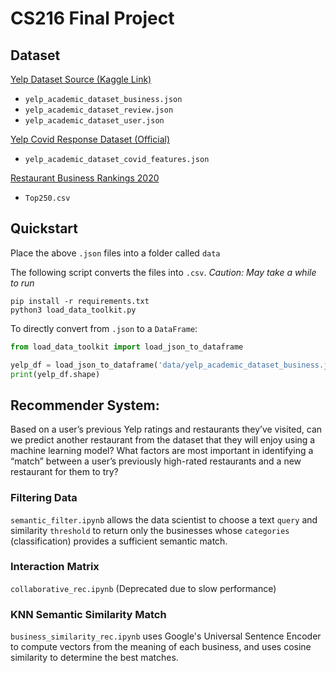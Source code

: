 # CS216 Final Project

## Dataset

[Yelp Dataset Source (Kaggle Link)](https://www.kaggle.com/yelp-dataset/yelp-dataset)

- `yelp_academic_dataset_business.json`
- `yelp_academic_dataset_review.json`
- `yelp_academic_dataset_user.json`

[Yelp Covid Response Dataset (Official)](https://engineeringblog.yelp.com/2020/06/how-businesses-have-reacted-to-covid-19-using-yelp-features.html)

- `yelp_academic_dataset_covid_features.json`

[Restaurant Business Rankings 2020](https://www.kaggle.com/michau96/restaurant-business-rankings-2020?select=Top250.csv)

- `Top250.csv`

## Quickstart

Place the above `.json` files into a folder called `data`

The following script converts the files into `.csv`.  *Caution: May take a while to run*

```
pip install -r requirements.txt
python3 load_data_toolkit.py
```

To directly convert from `.json` to a `DataFrame`:

```python
from load_data_toolkit import load_json_to_dataframe

yelp_df = load_json_to_dataframe('data/yelp_academic_dataset_business.json')
print(yelp_df.shape)
```

## Recommender System:

Based on a user’s previous Yelp ratings and restaurants they’ve visited, can we predict another restaurant from the
dataset that they will enjoy using a machine learning model? What factors are most important in identifying a “match”
between a user’s previously high-rated restaurants and a new restaurant for them to try?

### Filtering Data

`semantic_filter.ipynb` allows the data scientist to choose a text `query` and similarity `threshold` to return only the
businesses whose `categories` (classification) provides a sufficient semantic match.

### Interaction Matrix
`collaborative_rec.ipynb` (Deprecated due to slow performance)

### KNN Semantic Similarity Match

`business_similarity_rec.ipynb` uses Google's Universal Sentence Encoder to compute vectors from the meaning of each
business, and uses cosine similarity to determine the best matches.
  